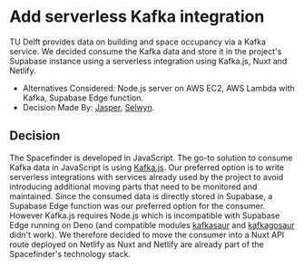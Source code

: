 # Add serverless Kafka integration

TU Delft provides data on building and space occupancy via a Kafka service. We decided consume the Kafka data and store it in the project's Supabase instance using a serverless integration using Kafka.js, Nuxt and Netlify.

-   Alternatives Considered: Node.js server on AWS EC2, AWS Lambda with Kafka, Supabase Edge function.
-   Decision Made By: [Jasper](https://github.com/jbmoelker), [Selwyn](https://github.com/Siilwyn).

## Decision

The Spacefinder is developed in JavaScript. The go-to solution to consume Kafka data in JavaScript is using [Kafka.js](https://kafka.js.org/). Our preferred option is to write serverless integrations with services already used by the project to avoid introducing additional moving parts that need to be monitored and maintained. Since the consumed data is directly stored in Supabase, a Supabase Edge function was our preferred option for the consumer. However Kafka.js requires Node.js which is incompatible with Supabase Edge running on Deno (and compatible modules [kafkasaur](https://deno.land/x/kafkasaur@v0.0.7) and [kafkagosaur](https://deno.land/x/kafkagosaur@v0.0.6) didn't work). We therefore decided to move the consumer into a Nuxt API route deployed on Netlify as Nuxt and Netlify are already part of the Spacefinder's technology stack.
